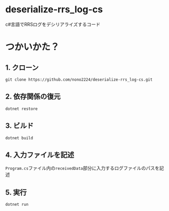 # deserialize-rrs_log-cs

c#言語でRRSログをデシリアライズするコード

# つかいかた？

## 1. クローン
`git clone https://github.com/nono2224/deserialize-rrs_log-cs.git`

## 2. 依存関係の復元
`dotnet restore`

## 3. ビルド
`dotnet build`

## 4. 入力ファイルを記述
`Program.cs`ファイル内の`receivedData`部分に入力するログファイルのパスを記述

## 5. 実行
`dotnet run`